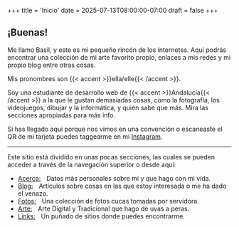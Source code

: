 +++
title = 'Inicio'
date = 2025-07-13T08:00:00-07:00
draft = false
+++

## ¡Buenas!

Me llamo Basil, y este es mi pequeño rincón de los internetes. Aquí podrás
encontrar una colección de mi arte favorito propio, enlaces a mis redes y mi propio blog entre
otras cosas.

Mis pronombres son {{< accent >}}ella/elle{{< /accent >}}.

Soy una estudiante de desarrollo web de {{< accent >}}Andalucía{{< /accent >}} a la que le gustan demasiadas cosas, como la fotografía, los videojuegos, dibujar y la informática, y quién sabe que más. Mira las secciones apropiadas para más info.

Si has llegado aquí porque nos vimos en una convención o escaneaste el QR de mi tarjeta puedes taggearme en mi [Instagram](https://www.instagram.com/cloudylnside/).

---

Este sitio está dividido en unas pocas secciones, las cuales se pueden acceder a través de la navegación superior o desde aquí:

-   [Acerca:](/about)  Datos más personales sobre mí y que hago con mi vida.
-   [Blog:](/blog)  Artículos sobre cosas en las que estoy interesada o me ha dado el venazo.
-   [Fotos:](/photos)  Una colección de fotos cucas tomadas por servidora.
-   [Arte:](/art)  Arte Digital y Tradicional que hago de uvas a peras.
-   [Links:](/links)  Un puñado de sitios donde puedes encontrarme.
